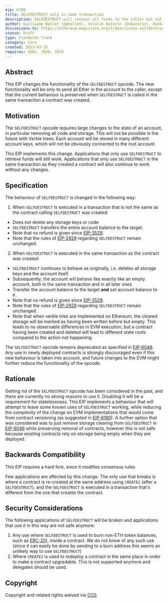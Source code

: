 ```yaml
---
eip: 6780
title: SELFDESTRUCT only in same transaction
description: SELFDESTRUCT will recover all funds to the caller but not delete the account, except when called in the same transaction as creation
author: Guillaume Ballet (@gballet), Vitalik Buterin (@vbuterin), Dankrad Feist (@dankrad)
discussions-to: https://ethereum-magicians.org/t/deactivate-selfdestruct-except-where-it-occurs-in-the-same-transaction-in-which-a-contract-was-created/13539
status: Draft
type: Standards Track
category: Core
created: 2023-03-25
requires: 2681, 2929, 3529
---
```


## Abstract

This EIP changes the functionality of the `SELFDESTRUCT` opcode. The new functionality will be only to send all Ether in the account to the caller, except that the current behaviour is preserved when `SELFDESTRUCT` is called in the same transaction a contract was created.

## Motivation

The `SELFDESTRUCT` opcode requires large changes to the state of an account, in particular removing all code and storage. This will not be possible in the future with Verkle trees: Each account will be stored in many different account keys, which will not be obviously connected to the root account.

This EIP implements this change. Applications that only use `SELFDESTRUCT` to retrieve funds will still work. Applications that only use `SELFDESTRUCT` in the same transaction as they created a contract will also continue to work without any changes.

## Specification

The behaviour of `SELFDESTRUCT` is changed in the following way:

1. When `SELFDESTRUCT` is executed in a transaction that is not the same as the contract calling `SELFDESTRUCT` was created:

 - Does not delete any storage keys or code
 - `SELFDESTRUCT` transfers the entire account balance to the target.
 - Note that no refund is given since [EIP-3529](./eip-3529.md).
 - Note that the rules of [EIP-2929](./eip-2929.md) regarding `SELFDESTRUCT` remain unchanged.
  
2. When `SELFDESTRUCT` is executed in the same transaction as the contract was created:

 - `SELFDESTRUCT` continues to behave as originally, i.e. deletes all storage keys and the account itself.
 - Subsequently, the account will behave like exactly like an empty account, both in the same transaction and in all later ones
 - Transfer the account balance to the target **and** set account balance to `0.`
 - Note that no refund is given since [EIP-3529](./eip-3529.md).
 - Note that the rules of [EIP-2929](./eip-2929.md) regarding `SELFDESTRUCT` remain unchanged.
 - Note that when verkle tries are implemented on Ethereum, the cleared storage will be marked as having been written before but empty. This leads to no observable differences in EVM execution, but a contract having been created and deleted will lead to different state roots compared to the action not happening.

The `SELFDESTRUCT` opcode remains deprecated as specified in [EIP-6049](./eip-6049.md). Any use in newly deployed contracts is strongly discouraged even if this new behaviour is taken into account, and future changes to the EVM might further reduce the functionality of the opcode.

## Rationale

Getting rid of the `SELFDESTRUCT` opcode has been considered in the past, and there are currently no strong reasons to use it. Disabling it will be a requirement for statelessness. This EIP implements a behaviour that will attempt to leave some known uses of `SELFDESTRUCT` working, while reducing the complexity of the change on EVM implementations that would come from contract versioning (as suggested in [EIP-6190](./eip-6190.md)). A further option that was considered was to just remove storage clearing from `SELFDESTRUCT` in [EIP-6046](./eip-6046.md) while preserving removal of contracts, however this is not safe because existing contracts rely on storage being empty when they are deployed.

## Backwards Compatibility

This EIP requires a hard fork, since it modifies consensus rules.

Few applications are affected by this change. The only use that breaks is where a contract is re-created at the same address using `CREATE2` (after a `SELFDESTRUCT`), and the `SELFDESTRUCT` is executed in a transaction that's different from the one that creates the contract.

## Security Considerations

The following applications of `SELFDESTRUCT` will be broken and applications that use it in this way are not safe anymore:

1. Any use where `SELFDESTRUCT` is used to burn non-ETH token balances, such as [ERC-20](./eip-20.md)), inside a contract. We do not know of any such use (since it can easily be done by sending to a burn address this seems an unlikely way to use `SELFDESTRUCT`)
2. Where `CREATE2` is used to redeploy a contract in the same place in order to make a contract upgradable. This is not supported anymore and delegates should be used.

## Copyright

Copyright and related rights waived via [CC0](../LICENSE.md).
